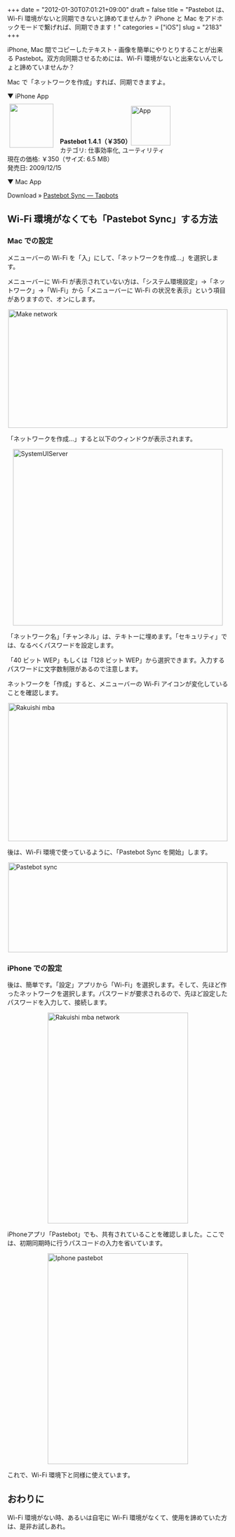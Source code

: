 +++
date = "2012-01-30T07:01:21+09:00"
draft = false
title = "Pastebot は、Wi-Fi 環境がないと同期できないと諦めてませんか？ iPhone と Mac をアドホックモードで繋げれば、同期できます！"
categories = ["iOS"]
slug = "2183"
+++

iPhone, Mac 間でコピーしたテキスト・画像を簡単にやりとりすることが出来る Pastebot。双方向同期させるためには、Wi-Fi 環境がないと出来ないんでしょと諦めていませんか？

Mac で「ネットワークを作成」すれば、同期できますよ。

▼ iPhone App

<a href="https://itunes.apple.com/jp/app/id344614116?mt=8&uo=4&at=11l3RT" target="_blank" rel="nofollow"><img width="100" class="alignleft" align="left" src="http://a1.mzstatic.com/us/r1000/028/Purple/5e/28/d1/mzi.fkztngzy.100x100-75.png" style="margin: -5px 15px 1px 5px;"></a><strong> Pastebot  1.4.1（￥350）</strong><a href="https://itunes.apple.com/jp/app/id344614116?mt=8&uo=4&at=11l3RT" target="_blank" rel="nofollow"><img src="/images/2012/12/viewinitunes_jp.png" style="vertical-align:bottom;" width="90" alt="App"></a><br> カテゴリ: 仕事効率化, ユーティリティ<br> 現在の価格: ￥350（サイズ: 6.5 MB）<br> 発売日: 2009/12/15<br style="clear: both;">

▼ Mac App

Download » <a href="http://tapbots.com/software/pastebot/#sync" target="_blank">Pastebot Sync — Tapbots</a>

<h2>Wi-Fi 環境がなくても「Pastebot Sync」する方法</h2>

<h3>Mac での設定</h3>

メニューバーの Wi-Fi を「入」にして、「ネットワークを作成…」を選択します。

メニューバーに Wi-Fi が表示されていない方は、「システム環境設定」→「ネットワーク」→「Wi-Fi」から「メニューバーに Wi-Fi の状況を表示」という項目がありますので、オンにします。

<img style="display:block; margin-left:auto; margin-right:auto;" src="/images/2012/01/make_network.png" alt="Make network" title="make_network.png" border="0" width="500" height="270" />

「ネットワークを作成…」すると以下のウィンドウが表示されます。

<img style="display:block; margin-left:auto; margin-right:auto;" src="/images/2012/01/SystemUIServer.png" alt="SystemUIServer" title="SystemUIServer.png" border="0" width="478" height="402" />

「ネットワーク名」「チャンネル」は、テキトーに埋めます。「セキュリティ」では、なるべくパスワードを設定します。

「40 ビット WEP」もしくは「128 ビット WEP」から選択できます。入力するパスワードに文字数制限があるので注意します。

ネットワークを「作成」すると、メニューバーの Wi-Fi アイコンが変化していることを確認します。

<img style="display:block; margin-left:auto; margin-right:auto;" src="/images/2012/01/rakuishi_mba.png" alt="Rakuishi mba" title="rakuishi_mba.png" border="0" width="500" height="315" />

後は、Wi-Fi 環境で使っているように、「Pastebot Sync を開始」します。

<img style="display:block; margin-left:auto; margin-right:auto;" src="/images/2012/01/pastebot_sync.png" alt="Pastebot sync" title="pastebot_sync.png" border="0" width="500" height="205" />

<h3>iPhone での設定</h3>

後は、簡単です。「設定」アプリから「Wi-Fi」を選択します。そして、先ほど作ったネットワークを選択します。パスワードが要求されるので、先ほど設定したパスワードを入力して、接続します。

<img style="display:block; margin-left:auto; margin-right:auto;" src="/images/2012/01/rakuishi_mba_network.png" alt="Rakuishi mba network" title="rakuishi_mba_network.png" border="0" width="320" height="480" />

iPhoneアプリ「Pastebot」でも、共有されていることを確認しました。ここでは、初期同期時に行うパスコードの入力を省いています。

<img style="display:block; margin-left:auto; margin-right:auto;" src="/images/2012/01/iphone_pastebot.png" alt="Iphone pastebot" title="iphone_pastebot.png" border="0" width="320" height="480" />

これで、Wi-Fi 環境下と同様に使えています。

<h2>おわりに</h2>

Wi-Fi 環境がない時、あるいは自宅に Wi-Fi 環境がなくて、使用を諦めていた方は、是非お試しあれ。
